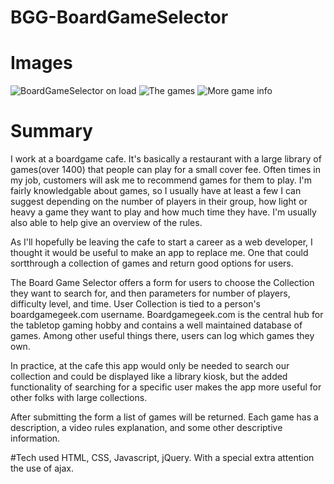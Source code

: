 # BGG-BoardGameSelector
# Images
![BoardGameSelector on load](https://user-images.githubusercontent.com/32402365/34391328-c075fcae-eaf9-11e7-9fb5-34612f8c2739.png)
![The games](https://user-images.githubusercontent.com/32402365/34391330-c08ef5e2-eaf9-11e7-8927-1ed1ebf3a793.png)
![More game info](https://user-images.githubusercontent.com/32402365/34391331-c0d93c74-eaf9-11e7-8e30-4106f18184e9.png)

# Summary
I work at a boardgame cafe. It's basically a restaurant with a large library of games(over 1400) that people can play for a small cover fee.
Often times in my job, customers will ask me to recommend games for them to play. I'm fairly knowledgable about games, so
I usually have at least a few I can suggest depending on the number of players in their group, how light or heavy a game they want
to play and how much time they have.  I'm usually also able to help give an overview of the rules.

As I'll hopefully be leaving the cafe to start a career as a web developer, I thought it would be useful to make an app to replace me.
One that could sortthrough a collection of games and return good options for users.  

The Board Game Selector offers a form for users to choose the Collection they want to search for, and then parameters for number of players, 
difficulty level, and time.  User Collection is tied to a person's boardgamegeek.com username.  Boardgamegeek.com is the central hub 
for the tabletop gaming hobby and contains a well maintained database of games.  Among other useful things there, users can log which games
they own.

In practice, at the cafe this app would only be needed to search our collection and could be displayed like a library kiosk, but the added functionality of searching for a specific user makes the app
more useful for other folks with large collections.

After submitting the form a list of games will be returned.  Each game has a description, a video rules explanation, 
and some other descriptive information.

#Tech used
HTML, CSS, Javascript, jQuery.  With a special extra attention the use of ajax.
